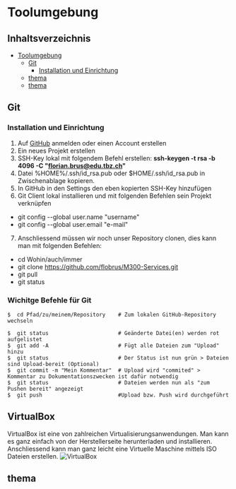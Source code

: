 # Toolumgebung

## Inhaltsverzeichnis

- [Toolumgebung](#Toolumgebung)
  - [Git](#git)
    - [Installation und Einrichtung](#installation-und-einrichtung)
  - [thema](#thema)
  - [thema](#thema-1)

## Git
### Installation und Einrichtung
1. Auf [GitHub](https://www.github.com) anmelden oder einen Account erstellen 
2. Ein neues Projekt erstellen
3. SSH-Key lokal mit folgendem Befehl erstellen: **ssh-keygen -t rsa -b 4096 -C "florian.brus@edu.tbz.ch"**
4. Datei %HOME%/.ssh/id_rsa.pub oder $HOME/.ssh/id_rsa.pub in Zwischenablage kopieren.
5. In GitHub in den Settings den eben kopierten SSH-Key hinzufügen
6. Git Client lokal installieren und mit folgenden Befehlen sein Projekt verknüpfen
- git config --global user.name "username"
- git config --global user.email "e-mail"
7. Anschliessend müssen wir noch unser Repository clonen, dies kann man mit folgenden Befehlen:
- cd Wohin/auch/immer
- git clone https://github.com/flobrus/M300-Services.git
- git pull
- git status
### Wichitge Befehle für Git
```Shell 
$  cd Pfad/zu/meinem/Repository    # Zum lokalen GitHub-Repository wechseln

$  git status                      # Geänderte Datei(en) werden rot aufgelistet
$  git add -A                      # Fügt alle Dateien zum "Upload" hinzu
$  git status                      # Der Status ist nun grün > Dateien sind Upload-bereit (Optional) 
$  git commit -m "Mein Kommentar"  # Upload wird "commited" > Kommentar zu Dokumentationszwecken ist dafür notwendig
$  git status                      # Dateien werden nun als "zum Pushen bereit" angezeigt
$  git push                        #Upload bzw. Push wird durchgeführt
```
## VirtualBox
VirtualBox ist eine von zahlreichen Virtualisierungsanwendungen. Man kann es ganz einfach von der Herstellerseite herunterladen und installieren. Anschliessend kann man ganz leicht eine Virtuelle Maschine mittels ISO Dateien erstellen.
![](C:\Users\flori\M300\M300-Services\10-Toolumgebung\VirtualBox.png "VirtualBox")
## thema
